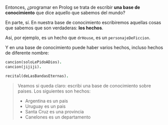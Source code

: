 Entonces, ¿programar en Prolog se trata de escribir **una base de conocimiento** que dice aquello que sabemos del mundo? 

En parte, sí. En nuestra base de conocimiento escribiremos aquellas cosas que sabemos que son verdaderas: **los hechos**.

Así, por ejemplo, es un hecho que `drHouse`, es un `personajeDeFiccion`.

Y en una base de conocimiento puede haber varios hechos, incluso hechos de diferente nombre:

```prolog
cancion(soloLePidoADios).
cancion(jijiji).

recital(deLasBandasEternas).
```


> Veamos si queda claro: escribi una base de conocimiento sobre paises. Los siguientes son hechos:
> 
> * Argentina es un pais
> * Uruguay es un pais
> * Santa Cruz es una provincia
> * Canelones es un departamento


